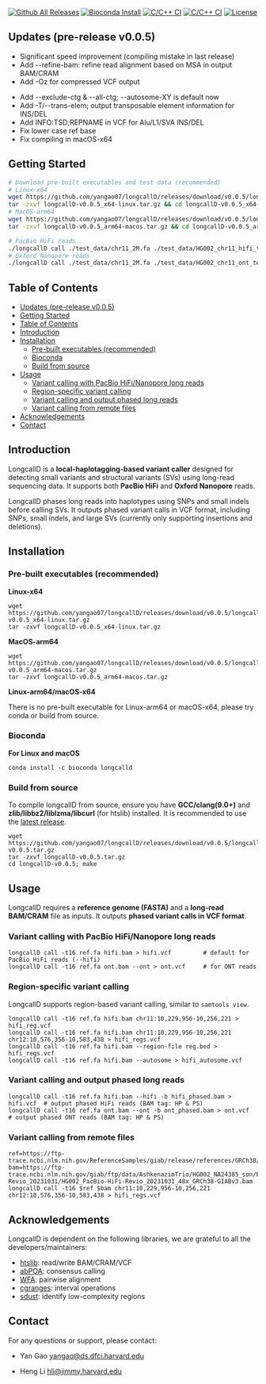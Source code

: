 <!-- # LongcallD: local-haplotagging-based small and structural variant calling -->

<!-- [![Latest Release](https://img.shields.io/github/release/yangao07/longcallD.svg?label=Release)](https://github.com/yangao07/longcallD/releases/latest) -->
[![Github All Releases](https://img.shields.io/github/downloads/yangao07/longcallD/total.svg?label=Download)](https://github.com/yangao07/longcallD/releases)
[![Bioconda Install](https://img.shields.io/conda/dn/bioconda/longcallD.svg?style=flag&label=Bioconda)](https://anaconda.org/bioconda/longcalld)
[![C/C++ CI](https://github.com/yangao07/longcallD/actions/workflows/linux-CI.yml/badge.svg)](https://github.com/yangao07/longcallD/actions/workflows/linux-CI.yml)
[![C/C++ CI](https://github.com/yangao07/longcallD/actions/workflows/macos-CI.yml/badge.svg)](https://github.com/yangao07/longcallD/actions/workflows/macos-CI.yml)
[![License](https://img.shields.io/badge/License-MIT-black.svg)](https://github.com/yangao07/longcallD/blob/main/LICENSE)
<!-- [![Published in Bioinformatics](https://img.shields.io/badge/Published%20in-Bioinformatics-blue.svg)](https://dx.doi.org/10.1093/bioinformatics/btaa963) -->
<!-- [![GitHub Issues](https://img.shields.io/github/issues/yangao07/longcallD.svg?label=Issues)](https://github.com/yangao07/longcallD/issues) -->

## Updates (pre-release v0.0.5)

* Significant speed improvement (compiling mistake in last release)
* Add --refine-bam: refine read alignment based on MSA in output BAM/CRAM
* Add -Oz for compressed VCF output
<!-- * Add -s/--somatic to output somatic/mosaic variant -->
* Add --exclude-ctg & --all-ctg; --autosome-XY is default now
* Add -T/--trans-elem; output transposable element information for INS/DEL
* Add INFO:TSD;REPNAME in VCF for Alu/L1/SVA INS/DEL
* Fix lower case ref base
* Fix compiling in macOS-x64
<!-- * Add option for take TRF annotation as input -->


## Getting Started
```sh
# Download pre-built executables and test data (recommended)
# Linux-x64
wget https://github.com/yangao07/longcallD/releases/download/v0.0.5/longcallD-v0.0.5_x64-linux.tar.gz
tar -zxvf longcallD-v0.0.5_x64-linux.tar.gz && cd longcallD-v0.0.5_x64-linux
# MacOS-arm64
wget https://github.com/yangao07/longcallD/releases/download/v0.0.5/longcallD-v0.0.5_arm64-macos.tar.gz
tar -zxvf longcallD-v0.0.5_arm64-macos.tar.gz && cd longcallD-v0.0.5_arm64-macos

# PacBio HiFi reads
./longcallD call ./test_data/chr11_2M.fa ./test_data/HG002_chr11_hifi_test.bam --hifi > HG002_hifi_test.vcf
# Oxford Nanopore reads
./longcallD call ./test_data/chr11_2M.fa ./test_data/HG002_chr11_ont_test.bam --ont > HG002_ont_test.vcf
```
<!-- # man page for detailed command line options
man ./longcallD.1
``` -->

## Table of Contents
- [Updates (pre-release v0.0.5)](#updates-pre-release-v005)
- [Getting Started](#getting-started)
- [Table of Contents](#table-of-contents)
- [Introduction](#introduction)
- [Installation](#installation)
  - [Pre-built executables (recommended)](#pre-built-executables-recommended)
  - [Bioconda](#bioconda)
  - [Build from source](#build-from-source)
- [Usage](#usage)
  - [Variant calling with PacBio HiFi/Nanopore long reads](#variant-calling-with-pacbio-hifinanopore-long-reads)
  - [Region-specific variant calling](#region-specific-variant-calling)
  - [Variant calling and output phased long reads](#variant-calling-and-output-phased-long-reads)
  - [Variant calling from remote files](#variant-calling-from-remote-files)
- [Acknowledgements](#acknowledgements)
- [Contact](#contact)


## Introduction
LongcallD is a **local-haplotagging-based variant caller** designed for detecting small variants and structural variants (SVs)
using long-read sequencing data. It supports both **PacBio HiFi** and **Oxford Nanopore** reads.

LongcallD phases long reads into haplotypes using SNPs and small indels before calling SVs. It outputs phased variant calls in VCF format, including SNPs, small indels, and large SVs (currently only supporting insertions and deletions).
## Installation

### Pre-built executables (recommended)
**Linux-x64**
```
wget https://github.com/yangao07/longcallD/releases/download/v0.0.5/longcallD-v0.0.5_x64-linux.tar.gz
tar -zxvf longcallD-v0.0.5_x64-linux.tar.gz
```
**MacOS-arm64**
```
wget https://github.com/yangao07/longcallD/releases/download/v0.0.5/longcallD-v0.0.5_arm64-macos.tar.gz
tar -zxvf longcallD-v0.0.5_arm64-macos.tar.gz
```

**Linux-arm64/macOS-x64**

There is no pre-built executable for Linux-arm64 or macOS-x64, please try conda or build from source.

### Bioconda
**For Linux and macOS**
```
conda install -c bioconda longcalld
```

### Build from source
To compile longcallD from source, ensure you have **GCC/clang(9.0+)** and **zlib/libbz2/liblzma/libcurl** (for htslib) installed. 
It is recommended to use the [latest release](https://github.com/yangao07/longcallD/releases).
```
wget https://github.com/yangao07/longcallD/releases/download/v0.0.5/longcallD-v0.0.5.tar.gz
tar -zxvf longcallD-v0.0.5.tar.gz
cd longcallD-v0.0.5; make
```

## Usage
LongcallD requires a **reference genome (FASTA)** and a **long-read BAM/CRAM** file as inputs. It outputs **phased variant calls in VCF format**.
### Variant calling with PacBio HiFi/Nanopore long reads
```
longcallD call -t16 ref.fa hifi.bam > hifi.vcf         # default for PacBio HiFi reads (--hifi)
longcallD call -t16 ref.fa ont.bam --ont > ont.vcf     # for ONT reads
```

### Region-specific variant calling
LongcallD supports region-based variant calling, similar to `samtools view`.
```
longcallD call -t16 ref.fa hifi.bam chr11:10,229,956-10,256,221 > hifi_reg.vcf
longcallD call -t16 ref.fa hifi.bam chr11:10,229,956-10,256,221 chr12:10,576,356-10,583,438 > hifi_regs.vcf
longcallD call -t16 ref.fa hifi.bam --region-file reg.bed > hifi_regs.vcf
longcallD call -t16 ref.fa hifi.bam --autosome > hifi_autosome.vcf
```

### Variant calling and output phased long reads
```
longcallD call -t16 ref.fa hifi.bam --hifi -b hifi_phased.bam > hifi.vcf  # output phased HiFi reads (BAM tag: HP & PS)
longcallD call -t16 ref.fa ont.bam --ont -b ont_phased.bam > ont.vcf      # output phased ONT reads (BAM tag: HP & PS)
```
### Variant calling from remote files
```
ref=https://ftp-trace.ncbi.nlm.nih.gov/ReferenceSamples/giab/release/references/GRCh38/GRCh38_GIABv3_no_alt_analysis_set_maskedGRC_decoys_MAP2K3_KMT2C_KCNJ18.fasta.gz
bam=https://ftp-trace.ncbi.nlm.nih.gov/giab/ftp/data/AshkenazimTrio/HG002_NA24385_son/PacBio_HiFi-Revio_20231031/HG002_PacBio-HiFi-Revio_20231031_48x_GRCh38-GIABv3.bam
longcallD call -t16 $ref $bam chr11:10,229,956-10,256,221 chr12:10,576,356-10,583,438 > hifi_regs.vcf
```

## Acknowledgements
LongcallD is dependent on the following libraries, we are grateful to all the developers/maintainers:

* [htslib](https://github.com/samtools/htslib): read/write BAM/CRAM/VCF
* [abPOA](https://github.com/yangao07/abPOA): consensus calling
* [WFA](https://github.com/smarco/WFA2-lib): pairwise alignment
* [cgranges](https://github.com/lh3/cgranges): interval operations
* [sdust](https://github.com/lh3/sdust): identify low-complexity regions

## Contact

For any questions or support, please contact:

* Yan Gao yangao@ds.dfci.harvard.edu

* Heng Li hli@jimmy.harvard.edu
